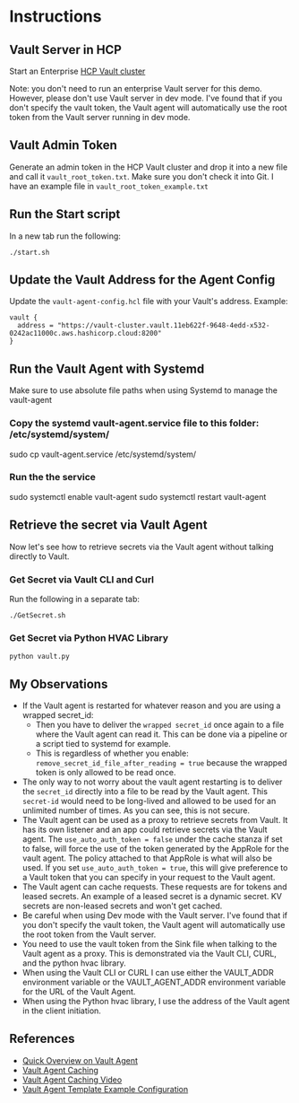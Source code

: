 # Instructions

## Vault Server in HCP

Start an Enterprise [HCP Vault cluster](https://portal.cloud.hashicorp.com/)

Note: you don't need to run an enterprise Vault server for this demo. However, please don't use Vault server in dev mode. I've found that if you don't specify the vault token, the Vault agent will automatically use the root token from the Vault server running in dev mode.

## Vault Admin Token

Generate an admin token in the HCP Vault cluster and drop it into a new file and call it `vault_root_token.txt`. Make sure you don't check it into Git. I have an example file in `vault_root_token_example.txt`

## Run the Start script

In a new tab run the following:

```shell
./start.sh
```

## Update the Vault Address for the Agent Config

Update the `vault-agent-config.hcl` file with your Vault's address. Example:

```hcl
vault {
  address = "https://vault-cluster.vault.11eb622f-9648-4edd-x532-0242ac11000c.aws.hashicorp.cloud:8200"
}
```

## Run the Vault Agent with Systemd

Make sure to use absolute file paths when using Systemd to manage the vault-agent

### Copy the systemd vault-agent.service file to this folder: /etc/systemd/system/
sudo cp vault-agent.service /etc/systemd/system/

### Run the the service
sudo systemctl enable vault-agent
sudo systemctl restart vault-agent


## Retrieve the secret via Vault Agent

Now let's see how to retrieve secrets via the Vault agent without talking directly to Vault.

### Get Secret via Vault CLI and Curl
Run the following in a separate tab:

```shell
./GetSecret.sh
```

### Get Secret via Python HVAC Library

```shell
python vault.py
```




## My Observations

- If the Vault agent is restarted for whatever reason and you are using a wrapped secret_id:
  - Then you have to deliver the `wrapped secret_id` once again to a file where the Vault agent can read it. This can be done via a pipeline or a script tied to systemd for example.
  - This is regardless of whether you enable: `remove_secret_id_file_after_reading = true` because the wrapped token is only allowed to be read once.
- The only way to not worry about the vault agent restarting is to deliver the `secret_id` directly into a file to be read by the Vault agent. This `secret-id` would need to be long-lived and allowed to be used for an unlimited number of times. As you can see, this is not secure.
- The Vault agent can be used as a proxy to retrieve secrets from Vault. It has its own listener and an app could retrieve secrets via the Vault agent. The `use_auto_auth_token = false` under the cache stanza if set to false, will force the use of the token generated by the AppRole for the vault agent. The policy attached to that AppRole is what will also be used. If you set `use_auto_auth_token = true`, this will give preference to a Vault token that you can specify in your request to the Vault agent.
- The Vault agent can cache requests. These requests are for tokens and leased secrets. An example of a leased secret is a dynamic secret. KV secrets are non-leased secrets and won't get cached.
- Be careful when using Dev mode with the Vault server. I've found that if you don't specify the vault token, the Vault agent will automatically use the root token from the Vault server.
- You need to use the vault token from the Sink file when talking to the Vault agent as a proxy. This is demonstrated via the Vault CLI, CURL, and the python hvac library.
- When using the Vault CLI or CURL I can use either the VAULT_ADDR environment variable or the VAULT_AGENT_ADDR environment variable for the URL of the Vault Agent.
- When using the Python hvac library, I use the address of the Vault agent in the client initiation.

## References

- [Quick Overview on Vault Agent](https://learn.hashicorp.com/tutorials/vault/secure-introduction#vault-agent)
- [Vault Agent Caching](https://learn.hashicorp.com/tutorials/vault/agent-caching)
- [Vault Agent Caching Video](https://www.youtube.com/watch?v=PNtRk3wRtWM&t=933s)
- [Vault Agent Template Example Configuration](https://www.vaultproject.io/docs/agent/template#example-configuration)
